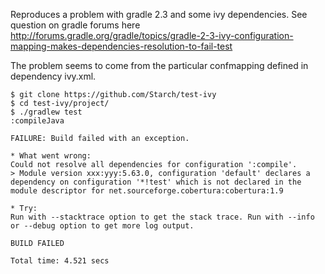 Reproduces a problem with gradle 2.3 and some ivy dependencies. See question on gradle forums here http://forums.gradle.org/gradle/topics/gradle-2-3-ivy-configuration-mapping-makes-dependencies-resolution-to-fail-test

The problem seems to come from the particular confmapping defined in dependency ivy.xml.

```console
$ git clone https://github.com/Starch/test-ivy
$ cd test-ivy/project/
$ ./gradlew test
:compileJava

FAILURE: Build failed with an exception.

* What went wrong:
Could not resolve all dependencies for configuration ':compile'.
> Module version xxx:yyy:5.63.0, configuration 'default' declares a dependency on configuration '*!test' which is not declared in the module descriptor for net.sourceforge.cobertura:cobertura:1.9

* Try:
Run with --stacktrace option to get the stack trace. Run with --info or --debug option to get more log output.

BUILD FAILED

Total time: 4.521 secs
```
